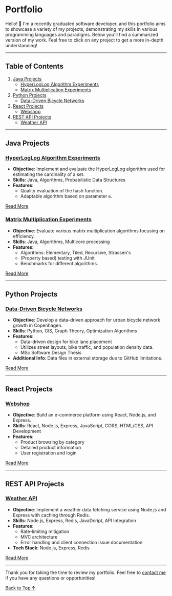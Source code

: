# Portfolio

Hello! 👋 I'm a recently graduated software developer, and this portfolio aims to showcase a variety of my projects, demonstrating my skills in various programming languages and paradigms. Below you'll find a summarized version of my work. Feel free to click on any project to get a more in-depth understanding!

---

## Table of Contents
1. [Java Projects](#java-projects)
    - [HyperLogLog Algorithm Experiments](#hyperloglog-algorithm-experiments)
    - [Matrix Multiplication Experiments](#matrix-multiplication-experiments)
2. [Python Projects](#python-projects)
    - [Data-Driven Bicycle Networks](#data-driven-bicycle-networks)
3. [React Projects](#react-projects)
    - [Webshop](#webshop)
4. [REST API Projects](#rest-api)
    - [Weather API](#weather-api-report)

---

## Java Projects

### [HyperLogLog Algorithm Experiments](https://github.com/kristofgas/Portfolio/blob/master/Java/hyperloglog)
- **Objective**: Implement and evaluate the HyperLogLog algorithm used for estimating the cardinality of a set.
- **Skills**: Java, Algorithms, Probabilistic Data Structures
- **Features**:  
    - Quality evaluation of the hash function.
    - Adaptable algorithm based on parameter `m`.

[Read More](https://github.com/kristofgas/Portfolio/blob/master/Java/hyperloglog/README.md)


### [Matrix Multiplication Experiments](https://github.com/kristofgas/Portfolio/blob/master/Java/matrix_multiplication)
- **Objective**: Evaluate various matrix multiplication algorithms focusing on efficiency.
- **Skills**: Java, Algorithms, Multicore processing
- **Features**:  
    - Algorithms: Elementary, Tiled, Recursive, Strassen's
    - (Property based) testing with JUnit
    - Benchmarks for different algorithms.


[Read More](https://github.com/kristofgas/Portfolio/blob/master/Java/matrix_multiplication/README.md)

---

## Python Projects

### [Data-Driven Bicycle Networks](https://github.com/kristofgas/Portfolio/blob/master/Python/data-driven-bicycle-networks)
- **Objective**: Develop a data-driven approach for urban bicycle network growth in Copenhagen.
- **Skills**: Python, GIS, Graph Theory, Optimization Algorithms
- **Features**:  
    - Data-driven design for bike lane placement
    - Utilizes street layouts, bike traffic, and population density data.
    - MSc Software Design Thesis
- **Additional Info**: Data files in external storage due to GitHub limitations.

[Read More](https://github.com/kristofgas/Portfolio/blob/master/Python/data-driven-bicycle-networks/README.md)

---

## React Projects

### [Webshop](https://github.com/kristofgas/Portfolio/blob/master/React/webshop/README.md)
- **Objective**: Build an e-commerce platform using React, Node.js, and Express.
- **Skills**: React, Node.js, Express, JavaScript, CORS, HTML/CSS, API Development
- **Features**:  
    - Product browsing by category
    - Detailed product information
    - User registration and login

[Read More](https://github.com/kristofgas/Portfolio/blob/master/React/webshop/README.md)

---

## REST API Projects

### [Weather API](https://github.com/kristofgas/Portfolio/blob/master/Rest%20API/wAPI_caching)
- **Objective**: Implement a weather data fetching service using Node.js and Express with caching through Redis.
- **Skills**: Node.js, Express, Redis, JavaDcript, API Integration
- **Features**:  
    - Rate-limiting mitigation
    - MVC architecture
    - Error handling and client connection issue documentation
- **Tech Stack**: Node.js, Express, Redis

[Read More](https://github.com/kristofgas/Portfolio/blob/master/Rest%20API/wAPI_caching/README.md)

---

Thank you for taking the time to review my portfolio. Feel free to [contact me](mailto:kristofgas@hotmail.com) if you have any questions or opportunities!

[Back to Top ↑](#table-of-contents)
